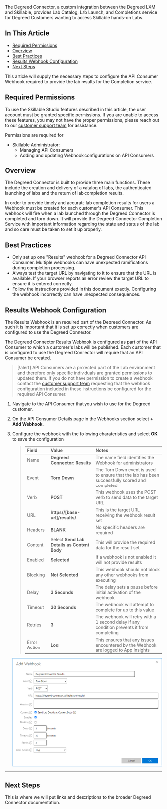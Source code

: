 The Degreed Connector, a custom integration between the Degreed LXM and Skillable, provides Lab Catalog, Lab Launch, and Completions service for Degreed Customers wanting to access Skillable hands-on Labs. 

## In This Article 

- [Required Permissions](#required-permissions)
- [Overview](#overview)
- [Best Practices](#best-practices)
- [Results Webhook Configuration](#results-webhook-configuration)
- [Next Steps](#next-steps)

This article will supply the necessary steps to configure the API Consumer Webhook required to provide the lab results for the Completion service. 

## Required Permissions

To use the Skillable Studio features described in this article, the user account must be granted specific permissions. If you are unable to access these features, you may not have the proper permissions, please reach out to our [customer support team](http://www.skillable.com/customer-support/) for assistance. 

Permissions are required for
- Skillable Administrator:
    - Managing API Consumers
    - Adding and updating Webhook configurations on API Consumers

## Overview

The Degreed Connector is built to provide three main functions. These include the creation and delivery of a catalog of labs, the authenticated launching of labs and the return of lab completion results.

In order to provide timely and accurate lab completion results for users a Webhook must be created for each customer's API Consumer. This webhook will fire when a lab launched through the Degreed Connector is completed and torn down. It will provide the Degreed Connector Completion Service with important information regarding the state and status of the lab and so care must be taken to set it up properly.

## Best Practices

- Only set up one "Results" webhook for a Degreed Connector API Consumer. Multiple webhooks can have unexpected ramifications during completion processing.
- Always test the target URL by navigating to it to ensure that the URL is available. If your browser reports an error review the target URL to ensure it is entered correctly.
- Follow the instructions provided in this document exactly. Configuring the webhook incorrectly can have unexpected consequences.

## Results Webhook Configuration

The Results Webhook is an required part of the Degreed Connector. As such it is important that it is set up correctly when customers are configured to use the Degreed Connector.  

The Degreed Connector Results Webhook is configured as part of the API Consumer to which a customer's labs will be published. Each customer that is configured to use the Degreed Connector will require that an API Consumer be created. 

>[!alert] API Consumers are a protected part of the Lab environment and therefore only specific individuals are granted permissions to updated them. If you do not have permission to create a webhook contact the [customer support team](http://www.skillable.com/customer-support/) requesting that the webhook configuration included in these instructions be configured for the required API Consumer.

1. Navigate to the API Consumer that you wish to use for the Degreed customer.

1. On the API Consumer Details page in the Webhooks section select **+ Add Webhook**.

1. Configure the webhook with the following charateristics and select **OK** to save the configuration

    >| Field | Value | Notes |
    >|:---|:---|:---|
    >| Name | **Degreed Connector: Results** | The name field identifies the Webhook for administrators |
    >| Event | **Torn Down** | The Torn Down event is used to ensure that the lab has been successfully scored and completed |
    >| Verb | **POST** | This webhook uses the POST verb to send data to the target URL |
    >| URL | **https//[base-url]/results/** | This is the target URL receiving the webhook result set |
    >| Headers | **BLANK** | No specific headers are required |
    >| Content | Select **Send Lab Details as Content Body** | This will provide the required data for the result set |
    >| Enabled | **Selected** | If a webhook is not enabled it will not provide results |
    >| Blocking | **Not Selected** | This webhook should not block any other webhooks from executing |
    >| Delay | **3 Seconds** | The delay sets a pause before initial activation of the webhook |
    >| Timeout | **30 Seconds** | The webhook will attempt to complete for up to this value |
    >| Retries | **3** | The webhook will retry with a 1 second delay if any condition prevents it from completing |
    >| Error Action | **Log** | This ensures that any issues encountered by the Webhook are logged to App Insights |
    >
    ![Webhook configuration](connect-images/degreed-webhook-config.png)

---

## Next Steps

This is where we will put links and descriptions to the broader Degreed Connector documentation.
